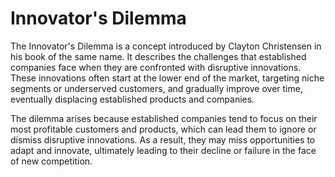 # Innovator's Dilemma

The Innovator's Dilemma is a concept introduced by Clayton Christensen in his book of the same name. It describes the challenges that established companies face when they are confronted with disruptive innovations. These innovations often start at the lower end of the market, targeting niche segments or underserved customers, and gradually improve over time, eventually displacing established products and companies.

The dilemma arises because established companies tend to focus on their most profitable customers and products, which can lead them to ignore or dismiss disruptive innovations. As a result, they may miss opportunities to adapt and innovate, ultimately leading to their decline or failure in the face of new competition.
